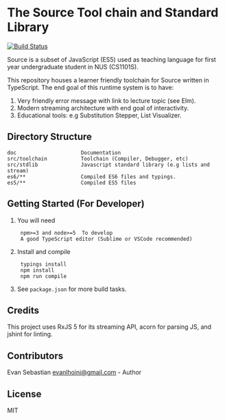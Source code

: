 # The Source Tool chain and Standard Library
[![Build Status](https://travis-ci.org/evansb/source-toolchain.svg?branch=master)](https://travis-ci.org/evansb/source-toolchain)

Source is a subset of JavaScript (ES5) used as teaching language for
first year undergraduate student in NUS (CS1101S).

This repository houses a learner friendly toolchain for Source written in TypeScript.
The end goal of this runtime system is to have:

1. Very friendly error message with link to lecture topic (see Elm).
2. Modern streaming architecture with end goal of interactivity.
3. Educational tools: e.g Substitution Stepper, List Visualizer.

## Directory Structure

    doc                     Documentation
    src/toolchain           Toolchain (Compiler, Debugger, etc)
    src/stdlib              Javascript standard library (e.g lists and stream)
    es6/**                  Compiled ES6 files and typings.
    es5/**                  Compiled ES5 files

## Getting Started (For Developer)

1. You will need

        npm>=3 and node>=5  To develop
        A good TypeScript editor (Sublime or VSCode recommended)

2. Install and compile

        typings install
        npm install
        npm run compile

3. See `package.json` for more build tasks.

## Credits

This project uses RxJS 5 for its streaming API, acorn for parsing JS, and jshint for linting.

## Contributors

Evan Sebastian <evanlhoini@gmail.com> - Author

## License
MIT
